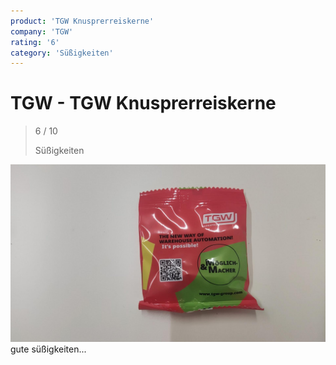 ```yaml
---
product: 'TGW Knusprerreiskerne'
company: 'TGW'
rating: '6'
category: 'Süßigkeiten'
---
```


# TGW - TGW Knusprerreiskerne
>
> 6 / 10
>
> Süßigkeiten

![TGW Knusprerreiskerne](./assets/tgw-tgw-knusprerreiskerne-104227fe-725f-4355-9751-21c32e597646.jpg)
gute süßigkeiten...
